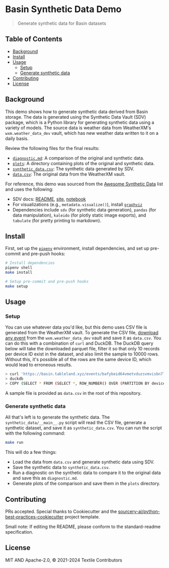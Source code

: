 # Basin Synthetic Data Demo

> Generate synthetic data for Basin datasets

## Table of Contents

- [Background](#background)
- [Install](#install)
- [Usage](#usage)
  - [Setup](#setup)
  - [Generate synthetic data](#generate-synthetic-data)
- [Contributing](#contributing)
- [License](#license)

## Background

This demo shows how to generate synthetic data derived from Basin storage. The data is generated using the Synthetic Data Vault (SDV) package, which is a Python library for generating synthetic data using a variety of models. The source data is weather data from WeatherXM's `wxm.weather_data_dev` vault, which has new weather data written to it on a daily basis.

Review the following files for the final results:

- [`diagnostic.md`](./diagnostic.md): A comparison of the original and synthetic data.
- [`plots`](./plots/): A directory containing plots of the original and synthetic data.
- [`synthetic_data.csv`](./synthetic_data.csv): The synthetic data generated by SDV.
- [`data.csv`](./data.csv): The original data from the WeatherXM vault.

For reference, this demo was sourced from the [Awesome Synthetic Data](https://github.com/gretelai/awesome-synthetic-data?tab=readme-ov-file) list and uses the following:

- SDV docs: [README](https://github.com/sdv-dev/SDV?tab=readme-ov-file), [site](https://docs.sdv.dev/sdv/demos), [notebook](https://colab.research.google.com/drive/1MCTkTj9-93Ei-cLDQoj9AXaqPhpue7a3)
- For visualizations (e.g., `metadata.visualize()`), install [`graphviz`](https://graphviz.gitlab.io/download/)
- Dependencies include `sdv` (for synthetic data generation), `pandas` (for data manipulation), `kaleido` (for plotly static image exports), and `tabulate` (for pretty printing to markdown).

## Install

First, set up the [`pipenv`](https://github.com/pypa/pipenv/) environment, install dependencies, and set up pre-commit and pre-push hooks:

```sh
# Install dependencies
pipenv shell
make install

# Setup pre-commit and pre-push hooks
make setup
```

## Usage

### Setup

You can use whatever data you'd like, but this demo uses CSV file is generated from the WeatherXM vault. To generate the CSV file, [download any event](https://basin.tableland.xyz/vaults/wxm.weather_data_dev/events) from the `wxm.weather_data_dev` vault and save it as `data.csv`. You can do this with a combination of `curl` and DuckDB. The DuckDB query below will take the downloaded parquet file, filter it so that only 10 records per device ID exist in the dataset, and also limit the sample to 10000 rows. Without this, it's possible all of the rows are the same device ID, which would lead to erroneous results.

```sh
> curl 'https://basin.tableland.xyz/events/bafybeid64vmetvduzsvmvisbn7ldgwruva6x7wm2pg2ty4jzqq4c4vmrm4' -o data.parquet
> duckdb
> COPY (SELECT * FROM (SELECT *, ROW_NUMBER() OVER (PARTITION BY device_id ORDER BY timestamp) as rn FROM read_parquet('data.parquet')) subquery WHERE rn <= 10 limit 10000) TO 'data.csv' (FORMAT 'csv');
```

A sample file is provided as `data.csv` in the root of this repository.

### Generate synthetic data

All that's left is to generate the synthetic data. The `synthetic_data/__main__.py` script will read the CSV file, generate a synthetic dataset, and save it as `synthetic_data.csv`. You can run the script with the following command:

```sh
make run
```

This will do a few things:

- Load the data from `data.csv` and generate synthetic data using SDV.
- Save the synthetic data to `synthetic_data.csv`.
- Run a diagnostic on the synthetic data to compare it to the original data and save this as `diagnostic.md`.
- Generate plots of the comparison and save them in the `plots` directory.

## Contributing

PRs accepted. Special thanks to Cookiecutter and the [sourcery-ai/python-best-practices-cookiecutter](https://github.com/sourcery-ai/python-best-practices-cookiecutter) project template.

Small note: If editing the README, please conform to the standard-readme specification.

## License

MIT AND Apache-2.0, © 2021-2024 Textile Contributors
